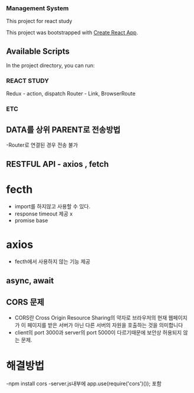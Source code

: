 ### Management System
This project for react study

This project was bootstrapped with [Create React App](https://github.com/facebook/create-react-app).

## Available Scripts

In the project directory, you can run:


### REACT STUDY
Redux - action, dispatch
Router - Link, BrowserRoute 

### ETC

## DATA를 상위 PARENT로 전송방법
-Router로 연결된 경우 전송 불가
## RESTFUL API - axios , fetch
# fecth 
- import를 하지않고 사용할 수 있다.
- response timeout 제공 x
- promise base
# axios
- fecth에서 사용하지 않는 기능 제공
## async, await


## CORS 문제
- CORS란 Cross Origin Resource Sharing의 약자로 브라우저의 현재 웹페이지가 이 페이지를 받은 서버가 아닌 다른 서버의 자원을 호출하는 것을 의미합니다
- client의 port 3000과 server의 port 5000이 다르기때문에 보안상 허용되지 않는 문제.
# 해결방법 
-npm install cors
-server.js내부에 app.use(require('cors')()); 포함
